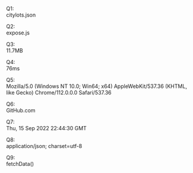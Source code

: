 Q1: <br /> 
citylots.json

Q2: <br /> 
expose.js

Q3: <br /> 
11.7MB

Q4: <br /> 
76ms

Q5: <br /> 
Mozilla/5.0 (Windows NT 10.0; Win64; x64) AppleWebKit/537.36 (KHTML, like Gecko) Chrome/112.0.0.0 Safari/537.36

Q6: <br /> 
GitHub.com

Q7: <br /> 
Thu, 15 Sep 2022 22:44:30 GMT

Q8: <br /> 
application/json; charset=utf-8

Q9: <br /> 
fetchData()
